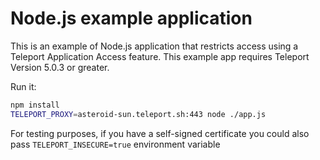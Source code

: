 # Node.js example application

This is an example of Node.js application that restricts access using a Teleport
Application Access feature. This example app requires Teleport Version 5.0.3 or greater.

Run it:

```bash
npm install
TELEPORT_PROXY=asteroid-sun.teleport.sh:443 node ./app.js
```

For testing purposes, if you have a self-signed certificate you could also pass
`TELEPORT_INSECURE=true` environment variable
